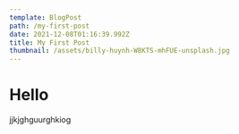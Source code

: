 ```yaml
---
template: BlogPost
path: /my-first-post
date: 2021-12-08T01:16:39.992Z
title: My First Post
thumbnail: /assets/billy-huynh-W8KTS-mhFUE-unsplash.jpg
---
```

# Hello

jjkjghguurghkiog
